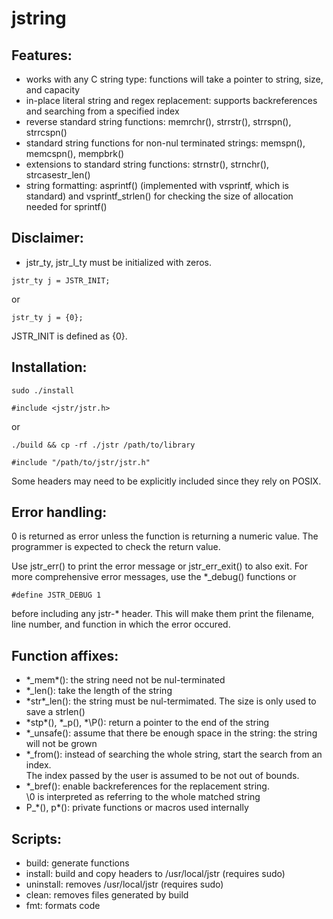 # jstring

## Features:

- works with any C string type: functions will take a pointer to string, size, and capacity
- in-place literal string and regex replacement: supports backreferences and searching from a specified index
- reverse standard string functions: memrchr(), strrstr(), strrspn(), strrcspn()
- standard string functions for non-nul terminated strings: memspn(), memcspn(), mempbrk()
- extensions to standard string functions: strnstr(), strnchr(), strcasestr\_len()
- string formatting: asprintf() (implemented with vsprintf, which is standard) and vsprintf\_strlen() for checking the size of allocation needed for sprintf()

## Disclaimer:

- jstr\_ty, jstr\_l\_ty must be initialized with zeros.
```
jstr_ty j = JSTR_INIT;
```
or
```
jstr_ty j = {0};
```
JSTR\_INIT is defined as {0}.

## Installation:

```
sudo ./install
```
```
#include <jstr/jstr.h>
```
or
```
./build && cp -rf ./jstr /path/to/library
```
```
#include "/path/to/jstr/jstr.h"
```

Some headers may need to be explicitly included since they rely on POSIX.

## Error handling: 
0 is returned as error unless the function is returning a numeric value. The programmer is expected to check the return value.<br>

Use jstr\_err\(\) to print the error message or jstr\_err\_exit() to also exit. For more comprehensive error messages, use the \*\_debug\(\) functions or
```
#define JSTR_DEBUG 1
```
before including any jstr-\* header. This will make them print the filename, line number, and function in which the error occured.

## Function affixes: 

- \*\_mem\*(): the string need not be nul-terminated
- \*\_len(): take the length of the string
- \*str\*\_len(): the string must be nul-termimated. The size is only used to save a strlen()
- \*stp\*(), \*\_p(), \*\P(): return a pointer to the end of the string
- \*\_unsafe(): assume that there be enough space in the string: the string will not be grown
- \*\_from(): instead of searching the whole string, start the search from an index.<br>
The index passed by the user is assumed to be not out of bounds.
- \*\_bref(): enable backreferences for the replacement string.<br>
\\0 is interpreted as referring to the whole matched string
- P_\*(), p\*(): private functions or macros used internally

## Scripts:

- build: generate functions
- install: build and copy headers to /usr/local/jstr (requires sudo)
- uninstall: removes /usr/local/jstr (requires sudo)
- clean: removes files generated by build
- fmt: formats code
